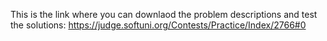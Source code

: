 This is the link where you can downlaod the problem descriptions and test the solutions:
https://judge.softuni.org/Contests/Practice/Index/2766#0
